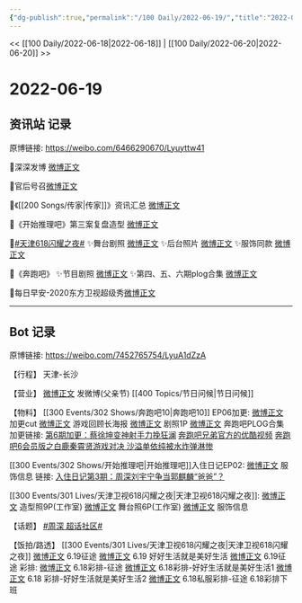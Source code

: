 ```yaml
---
{"dg-publish":true,"permalink":"/100 Daily/2022-06-19/","title":"2022-06-19","created":"2022-12-04T23:18:37.000+08:00","updated":"2023-04-11T14:46:34.003+08:00"}
---
```



<< [[100 Daily/2022-06-18\|2022-06-18]] | [[100 Daily/2022-06-20\|2022-06-20]] >>

# 2022-06-19

## 资讯站 记录

原博链接: https://weibo.com/6466290670/Lyuyttw41

🌟深深发博 [微博正文](https://m.weibo.cn/6466290670/4782044607156089)

🌟官后号召[微博正文](https://m.weibo.cn/6466290670/4782098898225570)

🌟《[[200 Songs/传家\|传家]]》资讯汇总 [微博正文](https://m.weibo.cn/6466290670/4782089814410487)

🌟《开始推理吧》第三案复盘造型 [微博正文](https://m.weibo.cn/6466290670/4782112941016478)

🌟[#天津618闪耀之夜#](https://s.weibo.com/weibo?q=%23%E5%A4%A9%E6%B4%A5618%E9%97%AA%E8%80%80%E4%B9%8B%E5%A4%9C%23)
✨舞台剧照 [微博正文](https://m.weibo.cn/6466290670/4782046171895065)
✨后台照片 [微博正文](https://m.weibo.cn/6466290670/4782045228961455)
✨服饰同款 [微博正文](https://m.weibo.cn/6466290670/4782111889035305)

🌟《奔跑吧》
✨节目剧照 [微博正文](https://m.weibo.cn/6466290670/4782108281146217)
✨第四、五、六期plog合集 [微博正文](https://m.weibo.cn/6466290670/4782074931709587)

🌟每日早安-2020东方卫视超级秀[微博正文](https://m.weibo.cn/6466290670/4781992476675204)

---
## Bot 记录

原博链接: https://weibo.com/7452765754/LyuA1dZzA

【行程】
天津-长沙

【营业】
[微博正文](https://m.weibo.cn/1736988591/4782042494272661) 发微博(父亲节) [[400 Topics/节日问候\|节日问候]]

【物料】
[[300 Events/302 Shows/奔跑吧10\|奔跑吧10]] EP06加更:
[微博正文](https://m.weibo.cn/1371117067/4782049065697447) 加更cut
[微博正文](https://m.weibo.cn/5242381821/4782042346166752) 游戏回顾长海报
[微博正文](https://m.weibo.cn/5242381821/4782102728675127) 剧照1P
[微博正文](https://m.weibo.cn/7478855230/4782072617502266) 奔跑吧PLOG合集
加更链接:
[第6期加更：蔡徐坤变神射手力挽狂澜](https://weibo.cn/sinaurl?u=http%3A%2F%2Fv.qq.com%2Fx%2Fcover%2Fmzc002000rylsjf%2Fq00433mlfjz.html)
[奔跑吧兄弟官方的优酷视频](https://weibo.cn/sinaurl?u=https%3A%2F%2Fm.youku.com%2Falipay_video%2Fid_XNTg2OTY1MTA0OA%3D%3D%3Fspm%3Da2h0c.8166622.PhoneSokuMore_1.dselectbutton_1)
[奔跑吧6会员版之白鹿秦霄贤游戏对决 沙溢单依纯被水炸弹淋惨](https://weibo.cn/sinaurl?u=https%3A%2F%2Fwww.iqiyi.com%2Fv_16tqumohtt0.html)

[[300 Events/302 Shows/开始推理吧\|开始推理吧]]入住日记EP02:
[微博正文](https://m.weibo.cn/7710473200/4781894833275824) 服饰信息
链接:
[入住日记第3期：周深刘宇宁争当郭麒麟“爸爸”？](https://weibo.cn/sinaurl?u=http%3A%2F%2Fm.v.qq.com%2Fcover%2Fm%2Fmzc00200alkvmxx.html%3Fvid%3Dm00430asu56)

[[300 Events/301 Lives/天津卫视618闪耀之夜\|天津卫视618闪耀之夜]]:
[微博正文](https://m.weibo.cn/7478855230/4782030430142673) 造型照9P(工作室)
[微博正文](https://m.weibo.cn/7478855230/4782031193507389) 舞台照6P(工作室)
[微博正文](https://m.weibo.cn/7710473200/4782041733791928) 服饰信息

【话题】
[#周深 超话社区#](https://s.weibo.com/weibo?q=%23%E5%91%A8%E6%B7%B1%20%E8%B6%85%E8%AF%9D%E7%A4%BE%E5%8C%BA%23)

【饭拍/路透】
[[300 Events/301 Lives/天津卫视618闪耀之夜\|天津卫视618闪耀之夜]]
[微博正文](https://m.weibo.cn/5183192784/4781819294124284) 6.19征途
[微博正文](https://m.weibo.cn/5183192784/4782080872157392) 6.19 好好生活就是美好生活
[微博正文](https://m.weibo.cn/6126643373/4782065420077786) 6.19征途
彩排:
[微博正文](https://m.weibo.cn/5183192784/4781927226409395) 6.18彩排-征途
[微博正文](https://m.weibo.cn/6083110602/4782168292727536) 6.18彩排-好好生活就是美好生活1
[微博正文](https://m.weibo.cn/6083110602/4782185460012645) 6.18 彩排-好好生活就是美好生活2
[微博正文](https://m.weibo.cn/7495641082/4782196487880721) 6.18私服彩排-征途
[](https://m.weibo.cn/3955360433/4782188094295181) 6.18彩排下班
